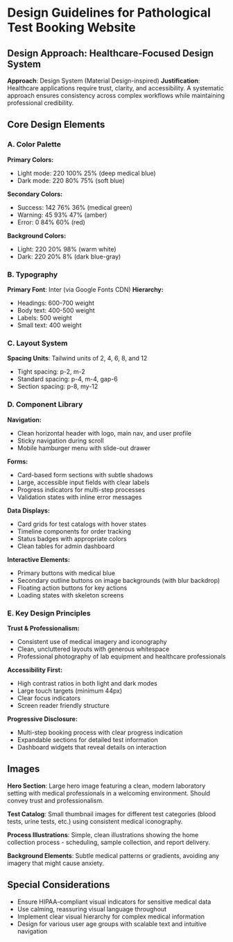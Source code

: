 # Design Guidelines for Pathological Test Booking Website

## Design Approach: Healthcare-Focused Design System
**Approach**: Design System (Material Design-inspired)
**Justification**: Healthcare applications require trust, clarity, and accessibility. A systematic approach ensures consistency across complex workflows while maintaining professional credibility.

## Core Design Elements

### A. Color Palette
**Primary Colors:**
- Light mode: 220 100% 25% (deep medical blue)
- Dark mode: 220 80% 75% (soft blue)

**Secondary Colors:**
- Success: 142 76% 36% (medical green)
- Warning: 45 93% 47% (amber)
- Error: 0 84% 60% (red)

**Background Colors:**
- Light: 220 20% 98% (warm white)
- Dark: 220 20% 8% (dark blue-gray)

### B. Typography
**Primary Font**: Inter (via Google Fonts CDN)
**Hierarchy:**
- Headings: 600-700 weight
- Body text: 400-500 weight  
- Labels: 500 weight
- Small text: 400 weight

### C. Layout System
**Spacing Units**: Tailwind units of 2, 4, 6, 8, and 12
- Tight spacing: p-2, m-2
- Standard spacing: p-4, m-4, gap-6
- Section spacing: p-8, my-12

### D. Component Library

**Navigation:**
- Clean horizontal header with logo, main nav, and user profile
- Sticky navigation during scroll
- Mobile hamburger menu with slide-out drawer

**Forms:**
- Card-based form sections with subtle shadows
- Large, accessible input fields with clear labels
- Progress indicators for multi-step processes
- Validation states with inline error messages

**Data Displays:**
- Card grids for test catalogs with hover states
- Timeline components for order tracking
- Status badges with appropriate colors
- Clean tables for admin dashboard

**Interactive Elements:**
- Primary buttons with medical blue
- Secondary outline buttons on image backgrounds (with blur backdrop)
- Floating action buttons for key actions
- Loading states with skeleton screens

### E. Key Design Principles

**Trust & Professionalism:**
- Consistent use of medical imagery and iconography
- Clean, uncluttered layouts with generous whitespace
- Professional photography of lab equipment and healthcare professionals

**Accessibility First:**
- High contrast ratios in both light and dark modes
- Large touch targets (minimum 44px)
- Clear focus indicators
- Screen reader friendly structure

**Progressive Disclosure:**
- Multi-step booking process with clear progress indication
- Expandable sections for detailed test information
- Dashboard widgets that reveal details on interaction

## Images
**Hero Section**: Large hero image featuring a clean, modern laboratory setting with medical professionals in a welcoming environment. Should convey trust and professionalism.

**Test Catalog**: Small thumbnail images for different test categories (blood tests, urine tests, etc.) using consistent medical iconography.

**Process Illustrations**: Simple, clean illustrations showing the home collection process - scheduling, sample collection, and report delivery.

**Background Elements**: Subtle medical patterns or gradients, avoiding any imagery that might cause anxiety.

## Special Considerations
- Ensure HIPAA-compliant visual indicators for sensitive medical data
- Use calming, reassuring visual language throughout
- Implement clear visual hierarchy for complex medical information
- Design for various user age groups with scalable text and intuitive navigation
